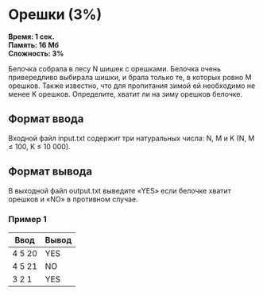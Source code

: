 <h1 class="title">Орешки (3%)</h1>
<p><b>Время: 1 сек.<br>Память: 16 Мб<br>Сложность: 3%</b></p>
<p>Белочка собрала в лесу N шишек c орешками. Белочка очень привередливо выбирала шишки, и брала только те, в которых ровно M орешков. Также известно, что для пропитания зимой ей необходимо не менее K орешков. Определите, хватит ли на зиму орешков белочке.</p>
 <h2>Формат ввода</h2>
   <p>Входной файл input.txt содержит три натуральных числа: N, M и K (N, M ≤ 100, K ≤ 10 000).</p>
   <h2>Формат вывода</h2>
   <p>В выходной файл output.txt выведите «YES» если белочке хватит орешков и «NO» в противном случае.</p>
   <h3>Пример 1</h3>
   <table class="sample-tests">
      <thead>
         <tr>
            <th>Ввод</th>
            <th>Вывод</th>
         </tr>
      </thead>
      <tbody>
         <tr>
            <td>4 5 20</td>
            <td>YES</td>
         </tr>
         <tr>
            <td>4 5 21</td>
            <td>NO</td>
         </tr>
         <tr>
            <td>3 2 1</td>
            <td>YES</td>
         </tr>
      </tbody>
   </table>